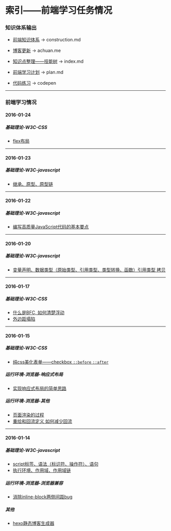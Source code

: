 # 索引——前端学习任务情况

### 知识体系输出

- [前端知识体系](https://github.com/lcc19941214/FrontendStudy/blob/master/%E5%89%8D%E7%AB%AF%E7%9F%A5%E8%AF%86%E4%BD%93%E7%B3%BB%E6%80%BB%E7%BB%93.md) -> construction.md

- [博客更新](http://achuan.me/) -> achuan.me

- [知识点整理——技能树](https://github.com/lcc19941214/FrontendStudy/blob/master/index.md) -> index.md

- [前端学习计划](https://github.com/lcc19941214/FrontendStudy/blob/master/plan.md) -> plan.md

- [代码练习](http://codepen.io/lcc19941214/) -> codepen

---

### 前端学习情况

#### 2016-01-24

##### 基础理论-W3C-CSS
- [flex布局](http://gold.xitu.io/entry/56a198dd79bc4400527cd3b3?utm_source=glowpost&utm_medium=20160124&utm_campaign=weibo)

---

#### 2016-01-23

##### 基础理论-W3C-javascript
- [继承、原型、原型链](http://achuan.me/2016/01/21/javascript_%E7%9F%A5%E8%AF%86%E7%82%B9%E6%95%B4%E7%90%86_04/)

---

#### 2016-01-22

##### 基础理论-W3C-javascript
- [编写高质量JavaScript代码的基本要点](http://www.cnblogs.com/TomXu/archive/2011/12/28/2286877.html)

---

#### 2016-01-20

##### 基础理论-W3C-javascript
- [变量声明、数据类型（原始类型、引用类型、类型转换、函数）引用类型 拷贝](http://achuan.me/2016/01/20/javascript_%E7%9F%A5%E8%AF%86%E7%82%B9%E6%95%B4%E7%90%86_02/)

---

#### 2016-01-17

##### 基础理论-W3C-CSS
- [什么是BFC, 如何清楚浮动](http://achuan.me/2016/01/16/20160116BFC/)
- [外边距塌陷](http://achuan.me/2016/01/17/20160117margincollapse/)

---

#### 2016-01-15

##### 基础理论-W3C-CSS
- [纯css美化表单——checkbox  `::before` `::after` ](http://achuan.me/2016/01/15/%E7%BA%AFcss%E7%BE%8E%E5%8C%96%E8%A1%A8%E5%8D%95%E2%80%94%E2%80%94checkbox/)

##### 运行环境-浏览器-响应式布局
- [实现响应式布局的简单思路](http://achuan.me/2016/01/15/%E5%93%8D%E5%BA%94%E5%BC%8F%E5%B8%83%E5%B1%80/)

##### 运行环境-浏览器-其他
- [页面渲染的过程](http://achuan.me/2016/01/15/%E4%BB%8Escript%E6%A0%87%E7%AD%BE%E7%9A%84%E6%91%86%E6%94%BE%E4%BD%8D%E7%BD%AE%E6%9D%A5%E7%9C%8B%E7%9C%8BDOM%E6%A0%91%E7%9A%84%E6%B8%B2%E6%9F%93/)
- [重绘和回流定义 如何减少回流](http://achuan.me/2016/01/15/%E4%BB%8Escript%E6%A0%87%E7%AD%BE%E7%9A%84%E6%91%86%E6%94%BE%E4%BD%8D%E7%BD%AE%E6%9D%A5%E7%9C%8B%E7%9C%8BDOM%E6%A0%91%E7%9A%84%E6%B8%B2%E6%9F%93/)


---

#### 2016-01-14

##### 基础理论-W3C-javascript
- [script标签、语法（标识符、操作符）、语句](http://achuan.me/2016/01/14/javascript_%E7%9F%A5%E8%AF%86%E7%82%B9%E6%95%B4%E7%90%86_01/)
- [执行环境、作用域、作用域链](http://achuan.me/2016/01/14/javascript_%E7%9F%A5%E8%AF%86%E7%82%B9%E6%95%B4%E7%90%86_03/)

##### 运行环境-浏览器-浏览器兼容
- [消除inline-block两侧间距bug](http://achuan.me/2016/01/14/%E6%B6%88%E9%99%A4inline-block%E4%B8%A4%E4%BE%A7%E9%97%B4%E8%B7%9Dbug/)

##### 其他
- [hexo静态博客生成器](http://achuan.me/2016/01/14/%E5%BF%AB%E9%80%9F%E6%90%AD%E5%BB%BAhexo%E9%9D%99%E6%80%81%E5%8D%9A%E5%AE%A2/)
